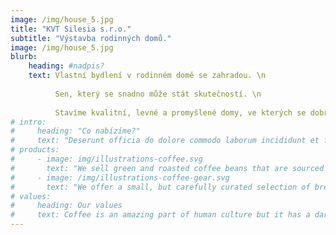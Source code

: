 ```yaml
---
image: /img/house_5.jpg
title: "KVT Silesia s.r.o."
subtitle: "Výstavba rodinných domů."
image: /img/house_5.jpg
blurb:
    heading: #nadpis?
    text: Vlastní bydlení v rodinném domě se zahradou. \n
    
          Sen, který se snadno může stát skutečností. \n
    
          Stavíme kvalitní, levné a promyšlené domy, ve kterých se dobře žije.
# intro:
#     heading: "Co nabízíme?"
#     text: "Deserunt officia do dolore commodo laborum incididunt et fugiat esse ad occaecat cupidatat ullamco. Culpa dolor ad non sunt magna ut. Labore sit Lorem exercitation adipisicing cupidatat. Officia ex culpa esse commodo veniam irure laborum ad do tempor amet non consectetur. Id tempor deserunt aute amet laborum ad aliqua cillum. Velit est adipisicing ullamco dolor nulla amet labore eiusmod ipsum exercitation."
# products:
#     - image: img/illustrations-coffee.svg
#       text: "We sell green and roasted coffee beans that are sourced directly from independent farmers and farm cooperatives. We’re proud to offer a variety of coffee beans grown with great care for the environment and local communities. Check our post or contact us directly for current availability."
#     - image: /img/illustrations-coffee-gear.svg
#       text: "We offer a small, but carefully curated selection of brewing gear and tools for every taste and experience level. No matter if you roast your own beans or just bought your first french press, you’ll find a gadget to fall in love with in our shop."
# values:
#     heading: Our values
#     text: Coffee is an amazing part of human culture but it has a dark side too – one of colonialism and mindless abuse of natural resources and human lives. We want to turn this around and return the coffee trade to the drink’s exhilarating, empowering and unifying nature.
---
```


